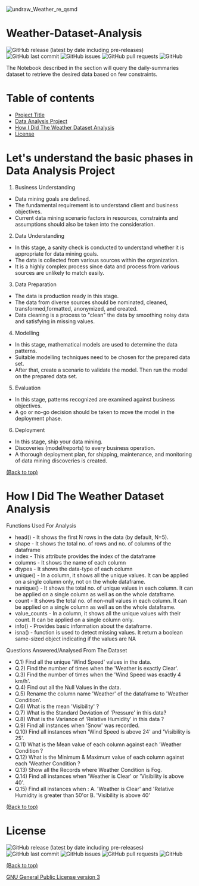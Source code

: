 <!-- Add banner here -->
![undraw_Weather_re_qsmd](https://user-images.githubusercontent.com/83410546/135469595-7be2c567-4cd0-4f46-b787-bd8f0d18f650.png)

# Weather-Dataset-Analysis

<!-- Add buttons here -->
![GitHub release (latest by date including pre-releases)](https://img.shields.io/github/v/release/ridhed/Weather-Dataset-Analysis?include_prereleases)
![GitHub last commit](https://img.shields.io/github/last-commit/ridhed/Weather-Dataset-Analysis)
![GitHub issues](https://img.shields.io/github/issues-raw/ridhed/Weather-Dataset-Analysis)
![GitHub pull requests](https://img.shields.io/github/issues-pr/ridhed/Weather-Dataset-Analysis)
![GitHub](https://img.shields.io/github/license/ridhed/Weather-Dataset-Analysis)

<!-- Described the project in brief -->
The Notebook described in the section will query the daily-summaries dataset to retrieve the desired data based on few constraints.


# Table of contents

- [Project Title](#project-title)
- [Data Analysis Project](#Let's-understand-the-basic-phases-in-Data-Analysis-Project)
- [How I Did The Weather Dataset Analysis](#How-I-Did-TheWeather-Dataset-Analysis)
- [License](#license)

# Let's understand the basic phases in Data Analysis Project 
1. Business Understanding
 * Data mining goals are defined.
 * The fundamental requirement is to understand client and business objectives.
 * Current data mining scenario factors in resources, constraints and
assumptions should also be taken into the consideration.
2. Data Understanding
 * In this stage, a sanity check is conducted to understand whether it is appropriate for data mining goals.
 * The data is collected from various sources within the organization.
 * It is a highly complex process since data and process from various sources are unlikely to match easily.
3. Data Preparation
 * The data is production ready in this stage.
 * The data from diverse sources should be nominated, cleaned, transformed,formatted, anonymized, and created.
 * Data cleaning is a process to "clean" the data by smoothing noisy data and
satisfying in missing values.
4. Modelling
 * In this stage, mathematical models are used to determine the data patterns.
 * Suitable modelling techniques need to be chosen for the prepared data set.
 * After that, create a scenario to validate the model. Then run the model on the prepared data set.
5. Evaluation
 * In this stage, patterns recognized are examined against business objectives.
 * A go or no-go decision should be taken to move the model in the deployment phase.
6. Deployment
 * In this stage, ship your data mining.
 * Discoveries (model/reports) to every business operation.
 * A thorough deployment plan, for shipping, maintenance, and monitoring of data mining discoveries is created.

[(Back to top)](#table-of-contents)

# How I Did The Weather Dataset Analysis

Functions Used For Analysis

* head() - It shows the first N rows in the data (by default, N=5).
* shape - It shows the total no. of rows and no. of columns of the dataframe
* index - This attribute provides the index of the dataframe
* columns - It shows the name of each column
* dtypes - It shows the data-type of each column
* unique() - In a column, it shows all the unique values. It can be applied on a single column only, not on the whole dataframe.
* nunique() - It shows the total no. of unique values in each column. It can be applied on a single column as well as on the whole dataframe.
* count - It shows the total no. of non-null values in each column. It can be applied on a single column as well as on the whole dataframe.
* value_counts - In a column, it shows all the unique values with their count. It can be applied on a single column only.
* info() - Provides basic information about the dataframe.
* isna() - function is used to detect missing values. It return a boolean same-sized object indicating if the values are NA

Questions Answered/Analysed From The Dataset

* Q.1)  Find all the unique 'Wind Speed' values in the data.
* Q.2) Find the number of times when the 'Weather is exactly Clear'.
* Q.3) Find the number of times when the 'Wind Speed was exactly 4 km/h'.
* Q.4) Find out all the Null Values in the data.
* Q.5) Rename the column name 'Weather' of the dataframe to 'Weather Condition'.
* Q.6) What is the mean 'Visibility' ?
* Q.7) What is the Standard Deviation of 'Pressure'  in this data?
* Q.8) What is the Variance of 'Relative Humidity' in this data ?
* Q.9) Find all instances when 'Snow' was recorded.
* Q.10) Find all instances when 'Wind Speed is above 24' and 'Visibility is 25'.
* Q.11) What is the Mean value of each column against each 'Weather Condition ?
* Q.12) What is the Minimum & Maximum value of each column against each 'Weather Condition ?
* Q.13) Show all the Records where Weather Condition is Fog.
* Q.14) Find all instances when 'Weather is Clear' or 'Visibility is above 40'.
* Q.15) Find all instances when :
       A. 'Weather is Clear' and 'Relative Humidity is greater than 50'or
       B. 'Visibility is above 40'
       
[(Back to top)](#table-of-contents)

# License

![GitHub release (latest by date including pre-releases)](https://img.shields.io/github/v/release/ridhed/Weather-Dataset-Analysis?include_prereleases)
![GitHub last commit](https://img.shields.io/github/last-commit/ridhed/Weather-Dataset-Analysis)
![GitHub issues](https://img.shields.io/github/issues-raw/ridhed/Weather-Dataset-Analysis)
![GitHub pull requests](https://img.shields.io/github/issues-pr/ridhed/Weather-Dataset-Analysis)
![GitHub](https://img.shields.io/github/license/ridhed/Weather-Dataset-Analysis)

[(Back to top)](#table-of-contents)

[GNU General Public License version 3](https://opensource.org/licenses/GPL-3.0)
